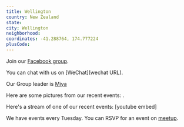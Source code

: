 ```yaml
---
title: Wellington
country: New Zealand
state: 
city: Wellington
neighborhood: 
coordinates: -41.288764, 174.777224
plusCode:
---
```

Join our [Facebook group](https://www.facebook.com/groups/free.code.camp.wellington.nz).

You can chat with us on [WeChat](wechat URL).

Our Group leader is [Miya](freecodecamp.org/miya)

Here are some pictures from our recent events:
![]().

Here's a stream of one of our recent events:
[youtube embed]

We have events every Tuesday. You can RSVP for an event on [meetup](meetupurl).
